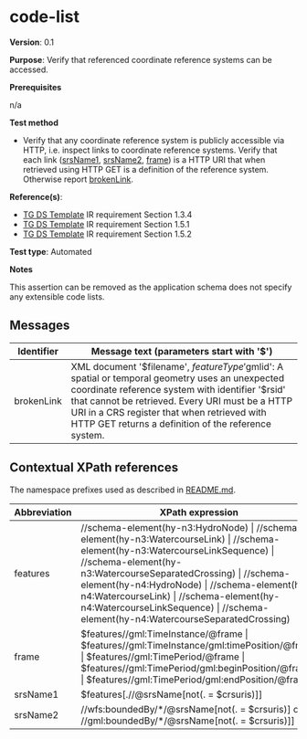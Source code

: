 # code-list

**Version**: 0.1

**Purpose**: Verify that referenced coordinate reference systems can be accessed.

**Prerequisites**

n/a

**Test method**

* Verify that any coordinate reference system is publicly accessible via HTTP, i.e. inspect links to coordinate reference systems. Verify that each link ([srsName1](#srsName1), [srsName2](#srsName2), [frame](#frame)) is a HTTP URI that when retrieved using HTTP GET is a definition of the reference system. Otherwise report [brokenLink](#brokenLink).

**Reference(s)**: 

* [TG DS Template](README.md#ref_TG_DS_tmpl) IR requirement Section 1.3.4
* [TG DS Template](README.md#ref_TG_DS_tmpl) IR requirement Section 1.5.1
* [TG DS Template](README.md#ref_TG_DS_tmpl) IR requirement Section 1.5.2

**Test type**: Automated

**Notes**

This assertion can be removed as the application schema does not specify any extensible code lists.

## Messages

Identifier  |  Message text (parameters start with '$')
---------------------------------------------------------- | -------------------------------------------------------------------------
brokenLink <a name="brokenLink"/>  |  XML document '$filename', $featureType '$gmlid': A spatial or temporal geometry uses an unexpected coordinate reference system with identifier '$rsid' that cannot be retrieved. Every URI must be a HTTP URI in a CRS register that when retrieved with HTTP GET returns a definition of the reference system.

## Contextual XPath references

The namespace prefixes used as described in [README.md](README.md#namespaces).

Abbreviation                                               |  XPath expression
---------------------------------------------------------- | -------------------------------------------------------------------------
features <a name="features"></a>   | //schema-element(hy-n3:HydroNode) \| //schema-element(hy-n3:WatercourseLink) \| //schema-element(hy-n3:WatercourseLinkSequence) \| //schema-element(hy-n3:WatercourseSeparatedCrossing) \| //schema-element(hy-n4:HydroNode) \| //schema-element(hy-n4:WatercourseLink) \| //schema-element(hy-n4:WatercourseLinkSequence) \| //schema-element(hy-n4:WatercourseSeparatedCrossing)
frame <a name="frame"></a>   | $features//gml:TimeInstance/@frame \| $features//gml:TimeInstance/gml:timePosition/@frame \| $features//gml:TimePeriod/@frame \| $features//gml:TimePeriod/gml:beginPosition/@frame \| $features//gml:TimePeriod/gml:endPosition/@frame
srsName1 <a name="srsName1"></a>   | $features[.//@srsName[not(. = $crsuris)]]
srsName2 <a name="srsName2"></a>   | //wfs:boundedBy/\*/@srsName[not(. = $crsuris)] or //gml:boundedBy/\*/@srsName[not(. = $crsuris)]]
